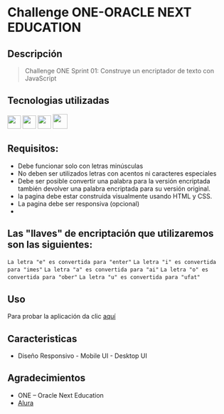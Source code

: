# Challenge ONE-ORACLE NEXT EDUCATION

## Descripción

> Challenge ONE Sprint 01: Construye un encriptador de texto con JavaScript

## Tecnologias utilizadas
<img src="https://cdn-icons-png.flaticon.com/512/174/174854.png" width='30px'> <img src="https://cdn-icons-png.flaticon.com/512/732/732190.png" width='30px'> <img src="https://cdn-icons-png.flaticon.com/512/5968/5968292.png" width='30px'> <img src="https://www.svgrepo.com/show/448222/figma.svg" width='33px'>

## Requisitos:
- Debe funcionar solo con letras minúsculas
- No deben ser utilizados letras con acentos ni caracteres especiales
- Debe ser posible convertir una palabra para la versión encriptada también devolver una palabra encriptada para su versión original.
- la pagina debe estar construida visualmente usando HTML y CSS.
- La pagina debe ser responsiva (opcional)
- 
## Las "llaves" de encriptación que utilizaremos son las siguientes:
`La letra "e" es convertida para "enter"`
`La letra "i" es convertida para "imes"`
`La letra "a" es convertida para "ai"`
`La letra "o" es convertida para "ober"`
`La letra "u" es convertida para "ufat"`

## Uso

Para probar la aplicación da clic [aquí](https://joshvargasm3.github.io/website/)

## Caracteristicas

- Diseño Responsivo - Mobile UI - Desktop UI

## Agradecimientos

- ONE – Oracle Next Education
- [Alura](https://www.aluracursos.com/)
